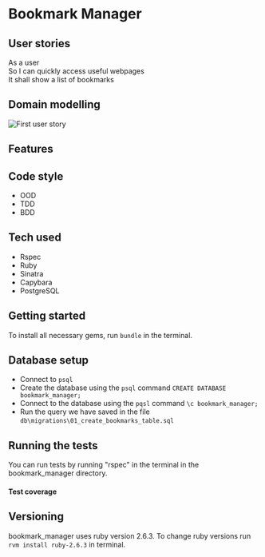 # Bookmark Manager

## User stories

As a user   
So I can quickly access useful webpages   
It shall show a list of bookmarks  

## Domain modelling

![First user story](https://user-images.githubusercontent.com/49643736/69967451-53559880-1510-11ea-9c20-dcd3d98e78f1.jpg)

## Features

## Code style
- OOD
- TDD
- BDD

## Tech used

- Rspec
- Ruby
- Sinatra
- Capybara
- PostgreSQL

## Getting started

To install all necessary gems, run ```bundle``` in the terminal.

## Database setup

- Connect to ```psql```
- Create the database using the ```psql``` command ```CREATE DATABASE bookmark_manager;```  
- Connect to the database using the ```pqsl``` command ```\c bookmark_manager;```  
- Run the query we have saved in the file ```db\migrations\01_create_bookmarks_table.sql```  

## Running the tests

You can run tests by running "rspec" in the terminal in the bookmark_manager directory.

#### Test coverage

## Versioning

bookmark_manager uses ruby version 2.6.3. To change ruby versions run
```rvm install ruby-2.6.3``` in terminal.
